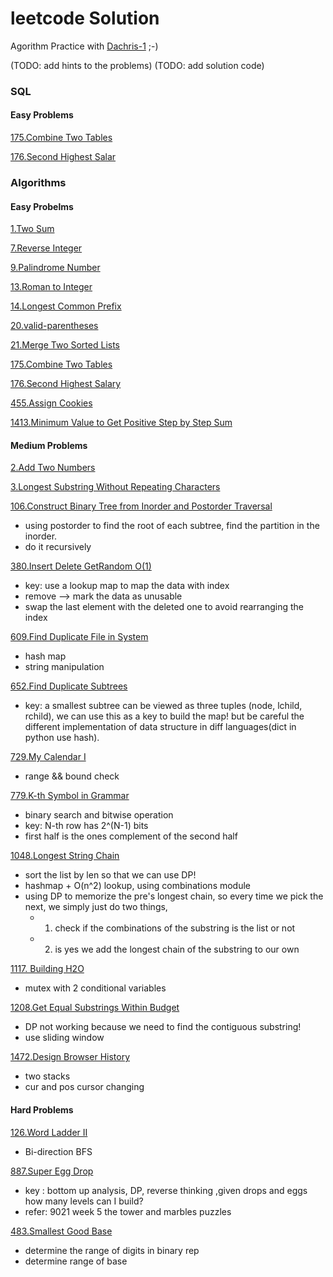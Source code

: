 # leetcode Solution
Agorithm Practice with [Dachris-1](https://github.com/Dachris-1) ;-)

(TODO: add hints to the problems)
(TODO: add solution code)

### SQL
#### Easy Problems
[175.Combine Two Tables](https://leetcode.com/problems/combine-two-tables)

[176.Second Highest Salar](https://leetcode.com/problems/second-highest-salary)

### Algorithms
#### Easy Probelms
[1.Two Sum](https://leetcode.com/problems/two-sum)

[7.Reverse Integer](https://leetcode.com/problems/reverse-integer)

[9.Palindrome Number](https://leetcode.com/problems/palindrome-number)

[13.Roman to Integer](https://leetcode.com/problems/roman-to-integer)

[14.Longest Common Prefix](https://leetcode.com/problems/longest-common-prefix)

[20.valid-parentheses](https://leetcode.com/problems/valid-parentheses/description/)

[21.Merge Two Sorted Lists](https://leetcode.com/problems/merge-two-sorted-lists/description/)

[175.Combine Two Tables](https://leetcode.com/problems/combine-two-tables)

[176.Second Highest Salary](https://leetcode.com/problems/second-highest-salary)

[455.Assign Cookies](https://leetcode.com/problems/assign-cookies)

[1413.Minimum Value to Get Positive Step by Step Sum](https://leetcode.com/problems/minimum-value-to-get-positive-step-by-step-sum)


#### Medium Problems
[2.Add Two Numbers](https://leetcode.com/problems/add-two-numbers)

[3.Longest Substring Without Repeating Characters](https://leetcode.com/problems/longest-substring-without-repeating-characters)

[106.Construct Binary Tree from Inorder and Postorder Traversal](https://leetcode.com/problems/construct-binary-tree-from-inorder-and-postorder-traversal)
- using postorder to find the root of each subtree, find the partition in the inorder. 
- do it recursively

[380.Insert Delete GetRandom O(1)](https://leetcode.com/problems/insert-delete-getrandom-o1)
- key: use a lookup map to map the data with index
- remove --> mark the data as unusable
- swap the last element with the deleted one to avoid rearranging the index

[609.Find Duplicate File in System](https://leetcode.com/problems/find-duplicate-file-in-system)
- hash map
- string manipulation

[652.Find Duplicate Subtrees](https://leetcode.com/problems/find-duplicate-subtrees)
- key: a smallest subtree can be viewed as three tuples (node, lchild, rchild), we can use this as a key to build the map! but be careful the different implementation of data structure in diff languages(dict in python use hash).

[729.My Calendar I](https://leetcode.com/problems/my-calendar-i)
- range && bound check

[779.K-th Symbol in Grammar](https://leetcode.com/problems/k-th-symbol-in-grammar)
- binary search and bitwise operation
- key: N-th row has 2^(N-1) bits
- first half is the ones complement of the second half

[1048.Longest String Chain](https://leetcode.com/problems/longest-string-chain)
- sort the list by len so that we can use DP!
- hashmap + O(n^2) lookup, using combinations module
- using DP to memorize the pre's longest chain, so every time we pick the next, we simply just do two things, 
  - 1. check  if the combinations of the substring is the list or not
  - 2. is yes we add the longest chain of the substring to our own

[1117. Building H2O](https://leetcode.com/problems/building-h2o)
- mutex with 2 conditional variables

[1208.Get Equal Substrings Within Budget](https://leetcode.com/problems/get-equal-substrings-within-budget)
- DP not working because we need to find the contiguous substring!
- use sliding window

[1472.Design Browser History](https://leetcode.com/problems/design-browser-history)
- two stacks
- cur and pos cursor changing


#### Hard Problems
[126.Word Ladder II](https://leetcode.com/problems/word-ladder-ii)
- Bi-direction BFS

[887.Super Egg Drop](https://leetcode.com/problems/smallest-good-base)
- key : bottom up analysis, DP, reverse thinking ,given drops and eggs how many levels can I build?
- refer: 9021 week 5 the tower and marbles puzzles

[483.Smallest Good Base](https://leetcode.com/problems/smallest-good-base)
- determine the range of digits in binary rep
- determine range of base





